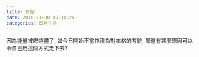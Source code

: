 ```yaml
---
title: 日記
date: 2010-11-30 15:31:26
categories: 日常生活
---
```


因為能量被燃燒盡了, 如今日開始不當作現為對本格的考驗, 那還有甚麼原因可以令自己用這個方式走下去?